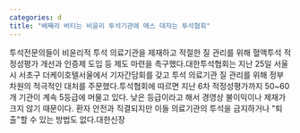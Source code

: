 ```yaml
---
categories: d
title: "배째라 버티는 비윤리 투석기관에 메스 대자는 투석협회"
---
```

투석전문의들이 비윤리적 투석 의료기관을 제재하고 적절한 질 관리를 위해 혈액투석 적정성평가 개선과 인증제 도입 등 제도 마련을 촉구했다.대한투석협회는 지난 25일 서울시 서초구 더케이호텔서울에서 기자간담회를 갖고 투석 의료기관 질 관리를 위해 정부 차원의 적극적인 대처를 주문했다.투석협회에 따르면 지난 6차 적정성평가까지 50~60개 기관이 계속 5등급에 머물고 있다. 낮은 등급이라고 해서 경영상 불이익이나 제재가 크지 않기 때문이다. 환자 안전과 직결되지만 이들 의료기관의 투석을 금지하거나 "퇴출"할 수 있는 방법도 없다.대한신장